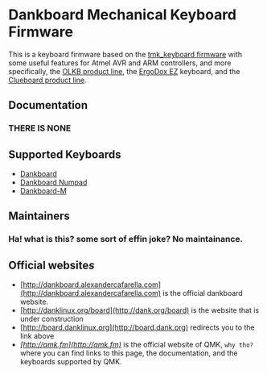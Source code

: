 # Dankboard Mechanical Keyboard Firmware

This is a keyboard firmware based on the [tmk\_keyboard firmware](http://github.com/tmk/tmk_keyboard) with some useful features for Atmel AVR and ARM controllers, and more specifically, the [OLKB product line](https://olkb.com), the [ErgoDox EZ](http://www.ergodox-ez.com) keyboard, and the [Clueboard product line](http://clueboard.co/).

## Documentation
### THERE IS NONE

## Supported Keyboards
* [Dankboard](/keyboards/dankboard/)
* [Dankboard Numpad](/keyboards/dankboard-numpad/)
* [Dankboard-M](/keyboards/dankboard-m/)

## Maintainers
### Ha! what is this? some sort of effin joke? No maintainance.

## Official website*s*
* [http://dankboard.alexandercafarella.com](http://dankboard.alexandercafarella.com) is the official dankboard website.
* [http://danklinux.org/board](http://dank.org/board) is the website that is under construction
* [http://board.danklinux.org](http://board.dank.org) redirects you to the link above
* *[http://qmk.fm](http://qmk.fm)* is the official website of QMK, `why tho?` where you can find links to this page, the documentation, and the keyboards supported by QMK.

